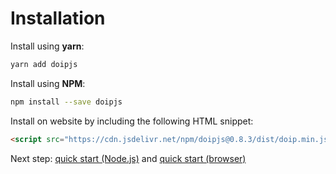 # Installation

Install using **yarn**:

```bash
yarn add doipjs
```

Install using **NPM**:

```bash
npm install --save doipjs
```

Install on website by including the following HTML snippet:

```html
<script src="https://cdn.jsdelivr.net/npm/doipjs@0.8.3/dist/doip.min.js"></script>
```

Next step: [quick start (Node.js)](quickstart-nodejs.md) and [quick start (browser)](quickstart-browser.md)
